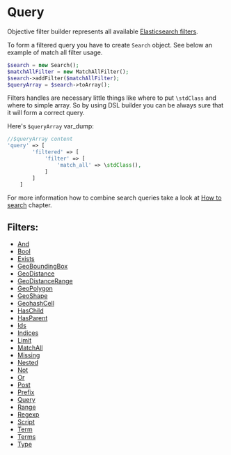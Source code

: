 # Query

Objective filter builder represents all available [Elasticsearch filters][1].

To form a filtered query you have to create `Search` object. See below an example of match all filter usage.

```php
$search = new Search();
$matchAllFilter = new MatchAllFilter();
$search->addFilter($matchAllFilter);
$queryArray = $search->toArray();
```

Filters handles are necessary little things like where to put `\stdClass` and where to simple array. So by using DSL builder you can be always sure that it will form a correct query.

Here's `$queryArray` var_dump:

```php
//$queryArray content
'query' => [
        'filtered' => [
            'filter' => [
                'match_all' => \stdClass(),
            ]
        ]
    ]
```

For more information how to combine search queries take a look at [How to search](../HowTo/HowToSearch.md) chapter.


## Filters:
 - [And](And.md)
 - [Bool](Bool.md)
 - [Exists](Exists.md)
 - [GeoBoundingBox](GeoBoundingBox.md)
 - [GeoDistance](GeoDistance.md)
 - [GeoDistanceRange](GeoDistanceRange.md)
 - [GeoPolygon](GeoPolygon.md)
 - [GeoShape](GeoShape.md)
 - [GeohashCell](GeohashCell.md)
 - [HasChild](HasChild.md)
 - [HasParent](HasParent.md)
 - [Ids](Ids.md)
 - [Indices](Indices.md)
 - [Limit](Limit.md)
 - [MatchAll](MatchAll.md)
 - [Missing](Missing.md)
 - [Nested](Nested.md)
 - [Not](Not.md)
 - [Or](Or.md)
 - [Post](Post.md)
 - [Prefix](Prefix.md)
 - [Query](Query.md)
 - [Range](Range.md)
 - [Regexp](Regexp.md)
 - [Script](Script.md)
 - [Term](Term.md)
 - [Terms](Terms.md)
 - [Type](Type.md)


[1]: https://www.elastic.co/guide/en/elasticsearch/reference/current/query-dsl-filters.html
